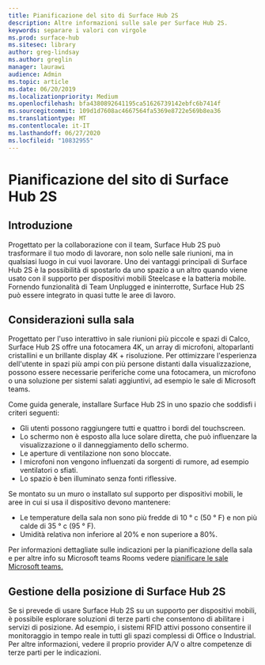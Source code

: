 ```yaml
---
title: Pianificazione del sito di Surface Hub 2S
description: Altre informazioni sulle sale per Surface Hub 2S.
keywords: separare i valori con virgole
ms.prod: surface-hub
ms.sitesec: library
author: greg-lindsay
ms.author: greglin
manager: laurawi
audience: Admin
ms.topic: article
ms.date: 06/20/2019
ms.localizationpriority: Medium
ms.openlocfilehash: bfa4380892641195ca51626739142ebfc6b7414f
ms.sourcegitcommit: 109d1d7608ac4667564fa5369e8722e569b8ea36
ms.translationtype: MT
ms.contentlocale: it-IT
ms.lasthandoff: 06/27/2020
ms.locfileid: "10832955"
---
```

# Pianificazione del sito di Surface Hub 2S

##  <a name="introduction"></a>Introduzione

Progettato per la collaborazione con il team, Surface Hub 2S può trasformare il tuo modo di lavorare, non solo nelle sale riunioni, ma in qualsiasi luogo in cui vuoi lavorare. Uno dei vantaggi principali di Surface Hub 2S è la possibilità di spostarlo da uno spazio a un altro quando viene usato con il supporto per dispositivi mobili Steelcase e la batteria mobile. Fornendo funzionalità di Team Unplugged e ininterrotte, Surface Hub 2S può essere integrato in quasi tutte le aree di lavoro.

##  <a name="room-considerations"></a>Considerazioni sulla sala

Progettato per l'uso interattivo in sale riunioni più piccole e spazi di Calco, Surface Hub 2S offre una fotocamera 4K, un array di microfoni, altoparlanti cristallini e un brillante display 4K + risoluzione. Per ottimizzare l'esperienza dell'utente in spazi più ampi con più persone distanti dalla visualizzazione, possono essere necessarie periferiche come una fotocamera, un microfono o una soluzione per sistemi salati aggiuntivi, ad esempio le sale di Microsoft teams.

Come guida generale, installare Surface Hub 2S in uno spazio che soddisfi i criteri seguenti:

- Gli utenti possono raggiungere tutti e quattro i bordi del touchscreen.
- Lo schermo non è esposto alla luce solare diretta, che può influenzare la visualizzazione o il danneggiamento dello schermo.
- Le aperture di ventilazione non sono bloccate.
- I microfoni non vengono influenzati da sorgenti di rumore, ad esempio ventilatori o sfiati.
- Lo spazio è ben illuminato senza fonti riflessive.

Se montato su un muro o installato sul supporto per dispositivi mobili, le aree in cui si usa il dispositivo devono mantenere:

- Le temperature della sala non sono più fredde di 10 ° c (50 ° F) e non più calde di 35 ° c (95 ° F).
- Umidità relativa non inferiore al 20% e non superiore a 80%.

Per informazioni dettagliate sulle indicazioni per la pianificazione della sala e per altre info su Microsoft teams Rooms vedere [pianificare le sale Microsoft teams.](https://docs.microsoft.com/MicrosoftTeams/room-systems/skype-room-systems-v2-0)

##  <a name="managing-surface-hub-2s-location"></a>Gestione della posizione di Surface Hub 2S

Se si prevede di usare Surface Hub 2S su un supporto per dispositivi mobili, è possibile esplorare soluzioni di terze parti che consentono di abilitare i servizi di posizione. Ad esempio, i sistemi RFID attivi possono consentire il monitoraggio in tempo reale in tutti gli spazi complessi di Office o Industrial. Per altre informazioni, vedere il proprio provider A/V o altre competenze di terze parti per le indicazioni.
